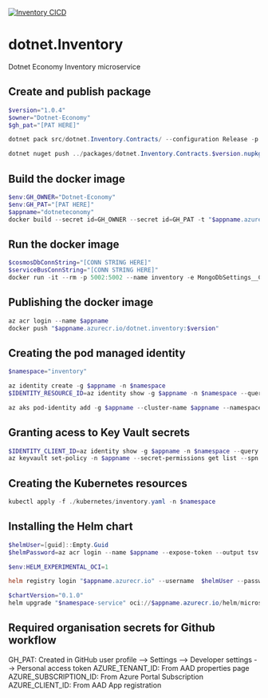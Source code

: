 [![Inventory CICD](https://github.com/Dotnet-Economy/dotnet.Inventory/actions/workflows/cicd.yml/badge.svg)](https://github.com/Dotnet-Economy/dotnet.Inventory/actions/workflows/cicd.yml)

# dotnet.Inventory

Dotnet Economy Inventory microservice

## Create and publish package

```powershell
$version="1.0.4"
$owner="Dotnet-Economy"
$gh_pat="[PAT HERE]"

dotnet pack src/dotnet.Inventory.Contracts/ --configuration Release -p:PackageVersion=$version -p:RepositoryUrl=https://github.com/$owner/dotnet.Inventory -o ../packages

dotnet nuget push ../packages/dotnet.Inventory.Contracts.$version.nupkg --api-key $gh_pat --source "github"
```

## Build the docker image

```powershell
$env:GH_OWNER="Dotnet-Economy"
$env:GH_PAT="[PAT HERE]"
$appname="dotneteconomy"
docker build --secret id=GH_OWNER --secret id=GH_PAT -t "$appname.azurecr.io/dotnet.inventory:$version" .
```

## Run the docker image

```powershell
$cosmosDbConnString="[CONN STRING HERE]"
$serviceBusConnString="[CONN STRING HERE]"
docker run -it --rm -p 5002:5002 --name inventory -e MongoDbSettings__ConnectionString=$cosmosDbConnString -e ServiceBusSettings__ConnectionString=$serviceBusConnString -e ServiceSettings__MessageBroker="SERVICEBUS" dotnet.inventory:$version
```

## Publishing the docker image

```powershell
az acr login --name $appname
docker push "$appname.azurecr.io/dotnet.inventory:$version"
```

## Creating the pod managed identity

```powershell
$namespace="inventory"

az identity create -g $appname -n $namespace
$IDENTITY_RESOURCE_ID=az identity show -g $appname -n $namespace --query id -otsv

az aks pod-identity add -g $appname --cluster-name $appname --namespace $namespace -n $namespace --identity-resource-id $IDENTITY_RESOURCE_ID
```

## Granting acess to Key Vault secrets

```powershell
$IDENTITY_CLIENT_ID=az identity show -g $appname -n $namespace --query clientId -otsv
az keyvault set-policy -n $appname --secret-permissions get list --spn $IDENTITY_CLIENT_ID
```

## Creating the Kubernetes resources

```powershell
kubectl apply -f ./kubernetes/inventory.yaml -n $namespace
```

## Installing the Helm chart

```powershell
$helmUser=[guid]::Empty.Guid
$helmPassword=az acr login --name $appname --expose-token --output tsv --query accessToken

$env:HELM_EXPERIMENTAL_OCI=1

helm registry login "$appname.azurecr.io" --username  $helmUser --password $helmPassword

$chartVersion="0.1.0"
helm upgrade "$namespace-service" oci://$appname.azurecr.io/helm/microservice --version $chartVersion -f ./helm/values.yaml -n $namespace --install #--debug
```

## Required organisation secrets for Github workflow

GH_PAT: Created in GitHub user profile --> Settings --> Developer settings --> Personal access token
AZURE_TENANT_ID: From AAD properties page
AZURE_SUBSCRIPTION_ID: From Azure Portal Subscription
AZURE_CLIENT_ID: From AAD App registration
